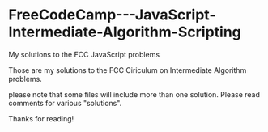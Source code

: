 # FreeCodeCamp---JavaScript-Intermediate-Algorithm-Scripting
My solutions to the FCC JavaScript problems

Those are my solutions to the FCC Ciriculum on Intermediate Algorithm problems. 

please note that some files will include more than one solution. Please read comments for various "solutions".

Thanks for reading!
